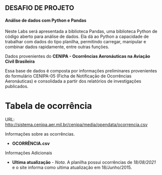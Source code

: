 ## DESAFIO DE PROJETO

#### Análise de dados com Python e Pandas

Neste Labs será apresentada a biblioteca Pandas, uma biblioteca Python de código aberto para análise de dados. Ela dá ao Python a capacidade de trabalhar com dados do tipo planilha, permitindo carregar, manipular e combinar dados rapidamente, entre outras funções.

Dados provenientes do **CENIPA - Ocorrências Aeronáuticas na Aviação Civil Brasileira**

Essa base de dados é composta por informações preliminares provenientes do formulário CENIPA-05 (Ficha de Notificação de Ocorrências Aeronáuticas) e consolidada a partir dos relatórios de investigações publicados. 

# Tabela de ocorrência

URL: http://sistema.cenipa.aer.mil.br/cenipa/media/opendata/ocorrencia.csv

 Informações sobre as ocorrências.

- **OCORRÊNCIA.csv** 

Informações Adicionais

- **Ultima atualização** - _Nota_. A planilha possui ocorrências de _18/08/2021_ e o site informa como ultima atualização em 18/Junho/2015.

